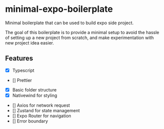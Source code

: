 # minimal-expo-boilerplate

Minimal boilerplate that can be used to build expo side project.

The goal of this boilerplate is to provide a minimal setup to avoid the hassle of setting up a new project from scratch, and make experimentation with new project idea easier.
## Features

- [x] Typescript
- [] Prettier
- [x] Basic folder structure
- [x] Nativewind for styling
- [] Axios for network request
- [] Zustand for state management
- [] Expo Router for navigation
- [] Error boundary

